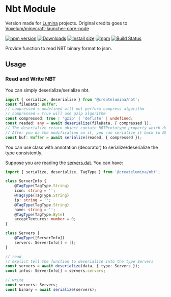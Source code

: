 # Nbt Module

Version made for [Lumina](https://github.com/CreateLumina) projects. Original credits goes to [Voxelum/minecraft-launcher-core-node](https://github.com/Voxelum/minecraft-launcher-core-node)

[![npm version](https://img.shields.io/npm/v/@createlumina/nbt.svg)](https://www.npmjs.com/package/@createlumina/nbt)
[![Downloads](https://img.shields.io/npm/dm/@createlumina/nbt.svg)](https://npmjs.com/@createlumina/nbt)
[![Install size](https://packagephobia.now.sh/badge?p=@createlumina/nbt)](https://packagephobia.now.sh/result?p=@createlumina/nbt)
[![npm](https://img.shields.io/npm/l/@createlumina/minecraft-launcher-core.svg)](https://github.com/CreateLumina/minecraft-utils/blob/master/LICENSE)
[![Build Status](https://github.com/CreateLumina/minecraft-utils/workflows/Build/badge.svg)](https://github.com/CreateLumina/minecraft-utils/actions?query=workflow%3ABuild)

Provide function to read NBT binary format to json.

## Usage

### Read and Write NBT

You can simply deserialize/serialize nbt.

```ts
import { serialize, deserialize } from '@createlumina/nbt';
const fileData: Buffer;
// compressed = undefined will not perform compress algorithm
// compressed = true will use gzip algorithm
const compressed: true | 'gzip' | 'deflate' | undefined;
const readed: any = await deserialize(fileData, { compressed });
// The deserialize return object contain NBTPrototype property which define its nbt type
// After you do the modification on it, you can serialize it back to NBT
const buf: Buffer = await serialize(readed, { compressed });
```

You can use class with annotation (decorator) to serialize/deserialize the type consistently.

Suppose you are reading the [servers.dat](https://minecraft.gamepedia.com/Servers.dat_format). You can have:

```ts
import { serialize, deserialize, TagType } from '@createlumina/nbt';

class ServerInfo {
    @TagType(TagType.String)
    icon: string = '';
    @TagType(TagType.String)
    ip: string = '';
    @TagType(TagType.String)
    name: string = '';
    @TagType(TagType.Byte)
    acceptTextures: number = 0;
}

class Servers {
    @TagType([ServerInfo])
    servers: ServerInfo[] = [];
}

// read
// explict tell the function to deserialize into the type Servers
const servers = await deserialize(data, { type: Servers });
const infos: ServerInfo[] = servers.servers;

// write
const servers: Servers;
const binary = await serialize(servers);
```
